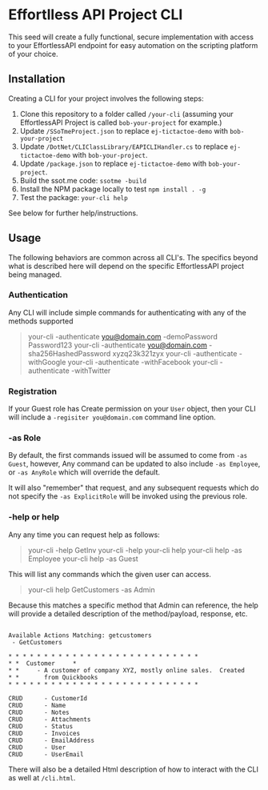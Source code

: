 # Effortlless API Project CLI

This seed will create a fully functional, secure implementation with access to your
EffortlessAPI endpoint for easy automation on the scripting platform of your choice.

## Installation
Creating a CLI for your project involves the following steps:
1. Clone this repository to a folder called `/your-cli` (assuming your EffortlessAPI Project is called `bob-your-project` for example.)
2. Update `/SSoTmeProject.json` to replace `ej-tictactoe-demo` with `bob-your-project`
3. Update `/DotNet/CLIClassLibrary/EAPICLIHandler.cs` to replace `ej-tictactoe-demo` with `bob-your-project`.
4. Update `/package.json` to replace `ej-tictactoe-demo` with `bob-your-project`.
5. Build the ssot.me code: `ssotme -build`
6. Install the NPM package locally to test `npm install . -g`
7. Test the package: `your-cli help`
   
See below for further help/instructions.

## Usage
The following behaviors are common across all CLI's.  The specifics beyond what
is described here will depend on the specific EffortlessAPI project being
managed.

### Authentication
Any CLI will include simple commands for authenticating with any of the methods supported

> your-cli -authenticate you@domain.com -demoPassword Password123
> your-cli -authenticate you@domain.com -sha256HashedPassword xyzq23k321zyx
> your-cli -authenticate -withGoogle
> your-cli -authenticate -withFacebook
> your-cli -authenticate -withTwitter

### Registration
If your Guest role has Create permission on your `User` object, then your
CLI will include a `-regisiter you@domain.com` command line option.

### -as Role
By default, the first commands issued will be assumed to come from `-as Guest`, however, Any command can be updated to also include `-as Employee`, or `-as AnyRole` which will override the default.

It will also "remember" that request, and any subsequent requests which do not
specify the `-as ExplicitRole` will be invoked using the previous role.

### -help or help
Any any time you can request help as follows:
> your-cli -help GetInv
> your-cli -help
> your-cli help
> your-cli help -as Employee
> your-cli help -as Guest

This will list any commands which the given user can access.

> your-cli help GetCustomers -as Admin

Because this matches a specific method that Admin can reference, the
help will provide a detailed description of the method/payload, response, etc.

```Help for Admin.

Available Actions Matching: getcustomers
 - GetCustomers

* * * * * * * * * * * * * * * * * * * * * * * * * * *
* *  Customer     *
* *     - A customer of company XYZ, mostly online sales.  Created
* *       from Quickbooks
* * * * * * * * * * * * * * * * * * * * * * * * * * *

CRUD      - CustomerId
CRUD      - Name
CRUD      - Notes
CRUD      - Attachments
CRUD      - Status
CRUD      - Invoices
CRUD      - EmailAddress
CRUD      - User
CRUD      - UserEmail
```

There will also be a detailed Html description of how to interact with the
CLI as well at `/cli.html`.

